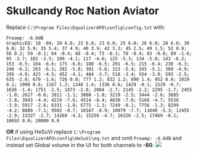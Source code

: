 # Skullcandy Roc Nation Aviator
Replace `C:\Program Files\EqualizerAPO\config\config.txt` with:
```
Preamp: -6.0dB
GraphicEQ: 10 -84; 20 6.0; 22 6.0; 23 6.0; 25 6.0; 26 6.0; 28 6.0; 30 6.0; 32 5.9; 35 5.4; 37 4.9; 40 3.9; 42 3.3; 45 2.5; 49 1.5; 52 0.9; 56 0.2; 59 -0.1; 64 -0.4; 68 -0.4; 73 -0.3; 78 -0.4; 83 -0.8; 89 -1.6; 95 -2.7; 102 -3.5; 109 -4.1; 117 -4.6; 125 -5.3; 134 -5.8; 143 -6.2; 153 -6.5; 164 -6.6; 175 -6.6; 188 -6.5; 201 -6.5; 215 -6.4; 230 -6.3; 246 -6.2; 263 -6.1; 282 -5.8; 301 -5.6; 323 -5.4; 345 -5.1; 369 -4.9; 395 -4.9; 423 -4.5; 452 -4.1; 484 -3.7; 518 -3.4; 554 -3.0; 593 -2.5; 635 -2.0; 679 -1.6; 726 0.0; 777 1.2; 832 1.2; 890 1.4; 952 0.9; 1019 0.1; 1090 0.6; 1167 1.2; 1248 1.4; 1336 0.6; 1429 -0.1; 1529 -0.7; 1636 -1.4; 1751 -2.5; 1873 -2.8; 2004 -2.7; 2145 -2.2; 2295 -1.7; 2455 -1.0; 2627 -0.6; 2811 -1.1; 3008 -1.8; 3219 -2.5; 3444 -2.6; 3685 -2.8; 3943 -4.4; 4219 -7.6; 4514 -8.4; 4830 -7.0; 5168 -4.7; 5530 -3.9; 5917 -2.6; 6331 -1.8; 6775 -1.3; 7249 -0.1; 7756 -1.3; 8299 -4.2; 8880 -7.1; 9502 -8.7; 10167 -8.9; 10879 -7.7; 11640 -5.3; 12455 -2.9; 13327 -2.7; 14260 -4.3; 15258 -4.7; 16326 -2.5; 17469 -0.1; 18692 0.0; 20000 0.0
```
**OR** if using HeSuVi replace `C:\Program Files\EqualizerAPO\config\HeSuVi\eq.txt` and omit `Preamp: -6.0dB` and instead set Global volume in the UI for both channels to **-60**.
![](https://raw.githubusercontent.com/jaakkopasanen/AutoEq/master/results/Sonoma%20Model%20One/innerfidelity/onear/Skullcandy%20Roc%20Nation%20Aviator/Skullcandy%20Roc%20Nation%20Aviator.png)